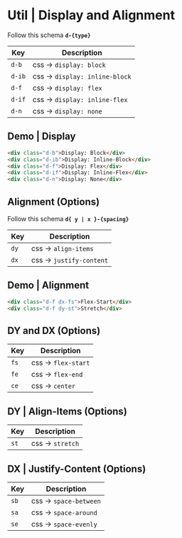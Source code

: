 # Util | **Display** and **Alignment**

Follow this schema **`d-{type}`**

| Key                           | Description                    |
| ----------------------------- | ------------------------------ |
| <code class="big">d-b</code>  | css -> `display: block`        |
| <code class="big">d-ib</code> | css -> `display: inline-block` |
| <code class="big">d-f</code>  | css -> `display: flex`         |
| <code class="big">d-if</code> | css -> `display: inline-flex`  |
| <code class="big">d-n</code>  | css -> `display: none`         |

## Demo | **Display**

```html
<div class="d-b">Display: Block</div>
<div class="d-ib">Display: Inline-Block</div>
<div class="d-f">Display: Flex</div>
<div class="d-if">Display: Inline-Flex</div>
<div class="d-n">Display: None</div>
```

## **Alignment** (Options)

Follow this schema **`d{ y | x }-{spacing}`**

| Key                         | Description              |
| --------------------------- | ------------------------ |
| <code class="big">dy</code> | css -> `align-items`     |
| <code class="big">dx</code> | css -> `justify-content` |

## Demo | **Alignment**

```html
<div class="d-f dx-fs">Flex-Start</div>
<div class="d-f dy-st">Stretch</div>
```

## **DY** and **DX** (Options)

| Key                         | Description         |
| --------------------------- | ------------------- |
| <code class="big">fs</code> | css -> `flex-start` |
| <code class="big">fe</code> | css -> `flex-end`   |
| <code class="big">ce</code> | css -> `center`     |

## **DY** | Align-Items (Options)

| Key                         | Description      |
| --------------------------- | ---------------- |
| <code class="big">st</code> | css -> `stretch` |

## **DX** | Justify-Content (Options)

| Key                         | Description            |
| --------------------------- | ---------------------- |
| <code class="big">sb</code> | css -> `space-between` |
| <code class="big">sa</code> | css -> `space-around`  |
| <code class="big">se</code> | css -> `space-evenly`  |
